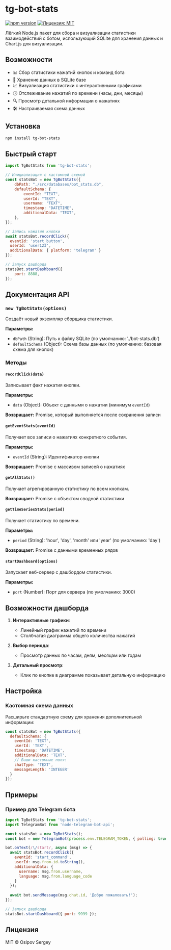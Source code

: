 # tg-bot-stats

[![npm version](https://img.shields.io/npm/v/bot-statistics-collector.svg)](https://www.npmjs.com/package/bot-statistics-collector)
[![Лицензия: MIT](https://img.shields.io/badge/License-MIT-yellow.svg)](https://opensource.org/licenses/MIT)

Лёгкий Node.js пакет для сбора и визуализации статистики взаимодействий с ботом, использующий SQLite для хранения данных и Chart.js для визуализации.

## Возможности

- 📊 Сбор статистики нажатий кнопок и команд бота
- 💾 Хранение данных в SQLite базе
- 📈 Визуализация статистики с интерактивными графиками
- 🕒 Отслеживание нажатий по времени (часы, дни, месяцы)
- 🔍 Просмотр детальной информации о нажатиях
- 🛠️ Настраиваемая схема данных

## Установка

```bash
npm install tg-bot-stats
```

## Быстрый старт

```javascript
import TgBotStats from 'tg-bot-stats';

// Инициализация с кастомной схемой
const statsBot = new TgBotStats({
    dbPath: "./src/databases/bot_stats.db",
    defaultSchema: {
        eventId: "TEXT",
        userId: "TEXT",
        username: "TEXT",
        timestamp: "DATETIME",
        additionalData: "TEXT",
    },
});

// Запись нажатия кнопки
await statsBot.recordClick({
  eventId: 'start_button',
  userId: 'user123',
  additionalData: { platform: 'telegram' }
});

// Запуск дашборда
statsBot.startDashboard({
    port: 8888,
});
```

## Документация API

### `new TgBotStats(options)`

Создаёт новый экземпляр сборщика статистики.

**Параметры:**
- `dbPath` (String): Путь к файлу SQLite (по умолчанию: './bot-stats.db')
- `defaultSchema` (Object): Схема базы данных (по умолчанию: базовая схема для кнопок)

### Методы

#### `recordClick(data)`
Записывает факт нажатия кнопки.

**Параметры:**
- `data` (Object): Объект с данными о нажатии (минимум `eventId`)

**Возвращает:** Promise, который выполняется после сохранения записи

#### `getEventStats(eventId)`
Получает все записи о нажатиях конкретного события.

**Параметры:**
- `eventId` (String): Идентификатор кнопки

**Возвращает:** Promise с массивом записей о нажатиях

#### `getAllStats()`
Получает агрегированную статистику по всем кнопкам.

**Возвращает:** Promise с объектом сводной статистики

#### `getTimeSeriesStats(period)`
Получает статистику по времени.

**Параметры:**
- `period` (String): 'hour', 'day', 'month' или 'year' (по умолчанию: 'day')

**Возвращает:** Promise с данными временных рядов

#### `startDashboard(options)`
Запускает веб-сервер с дашбордом статистики.

**Параметры:**
- `port` (Number): Порт для сервера (по умолчанию: 3000)

## Возможности дашборда

1. **Интерактивные графики**:
   - Линейный график нажатий по времени
   - Столбчатая диаграмма общего количества нажатий

2. **Выбор периода**:
   - Просмотр данных по часам, дням, месяцам или годам

3. **Детальный просмотр**:
   - Клик по кнопке в диаграмме показывает детальную информацию

## Настройка

### Кастомная схема данных

Расширьте стандартную схему для хранения дополнительной информации:

```javascript
const statsBot = new TgBotStats({
  defaultSchema: {
    eventId: 'TEXT',
    userId: 'TEXT',
    timestamp: 'DATETIME',
    additionalData: 'TEXT',
    // Ваши кастомные поля:
    chatType: 'TEXT',
    messageLength: 'INTEGER'
  }
});
```

## Примеры

### Пример для Telegram бота

```javascript
import TgBotStats from 'tg-bot-stats';
import TelegramBot from 'node-telegram-bot-api';

const statsBot = new TgBotStats();
const bot = new TelegramBot(process.env.TELEGRAM_TOKEN, { polling: true });

bot.onText(/\/start/, async (msg) => {
  await statsBot.recordClick({
    eventId: 'start_command',
    userId: msg.from.id.toString(),
    additionalData: {
      username: msg.from.username,
      language: msg.from.language_code
    }
  });
  
  await bot.sendMessage(msg.chat.id, 'Добро пожаловать!');
});

// Запуск дашборда
statsBot.startDashboard({ port: 9999 });
```

## Лицензия

MIT © Osipov Sergey